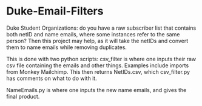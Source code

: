 # Duke-Email-Filters
Duke Student Organizations: do you have a raw subscriber list
that contains both netID and name emails, where some instances refer to the same person? Then this project may help, as it will 
take the netIDs and convert them to name emails while removing duplicates.

This is done with two python scripts: csv_filter is where one inputs their raw 
csv file containing the emails and other things. Examples include
imports from Monkey Mailchimp. This then returns NetIDs.csv,
which csv_filter.py has comments on what to do with it.

NameEmails.py is where one inputs the new name emails, and gives the final product.
